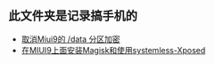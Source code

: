 ## 此文件夹是记录搞手机的
+ [取消Miui9的 /data 分区加密](Mi5-Miui9-SDK24/DisableEncryption.md)
+ [在MIUI9上面安装Magisk和使用systemless-Xposed](Mi5-Miui9-SDK24/UseMagiskXposed.md)

